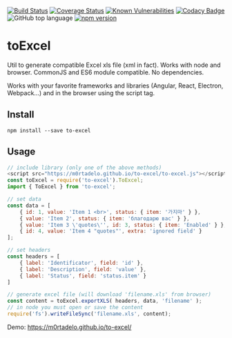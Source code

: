 [![Build Status](https://travis-ci.org/m0rtadelo/to-excel.svg?branch=master)](https://travis-ci.org/m0rtadelo/to-excel)
[![Coverage Status](https://coveralls.io/repos/github/m0rtadelo/to-excel/badge.svg?branch=master)](https://coveralls.io/github/m0rtadelo/to-excel?branch=master)
[![Known Vulnerabilities](https://snyk.io//test/github/m0rtadelo/to-excel/badge.svg?targetFile=package.json)](https://snyk.io//test/github/m0rtadelo/to-excel?targetFile=package.json)
[![Codacy Badge](https://api.codacy.com/project/badge/Grade/2ef49526659748808e26722c7f31ca62)](https://www.codacy.com/app/m0rtadelo/to-excel?utm_source=github.com&amp;utm_medium=referral&amp;utm_content=m0rtadelo/to-excel&amp;utm_campaign=Badge_Grade)
![GitHub top language](https://img.shields.io/github/languages/top/m0rtadelo/to-excel.svg)
[![npm version](https://badge.fury.io/js/to-excel.svg)](https://badge.fury.io/js/to-excel)

# toExcel

Util to generate compatible Excel xls file (xml in fact). Works with node and browser. CommonJS and ES6 module compatible. No dependencies.

Works with your favorite frameworks and libraries (Angular, React, Electron, Webpack...) and in the browser using the script tag.

## Install

```npm install --save to-excel```

## Usage

```javascript
// include library (only one of the above methods)
<script src="https://m0rtadelo.github.io/to-excel/to-excel.js"></script>    // HTML
const toExcel = require('to-excel').ToExcel;                                // CommonJS 
import { ToExcel } from 'to-excel';                                         // ES6 

// set data
const data = [
    { id: 1, value: 'Item 1 <br>', status: { item: '가지마' } },
    { value: 'Item 2', status: { item: 'благодарю вас' } },
    { value: 'Item 3 \'quotes\'', id: 3, status: { item: 'Enabled' } },
    { id: 4, value: 'Item 4 "quotes"', extra: 'ignored field' }
];

// set headers
const headers = [
    { label: 'Identificator', field: 'id' },
    { label: 'Description', field: 'value' },
    { label: 'Status', field: 'status.item' }
]

// generate excel file (will download 'filename.xls' from browser)
const content = toExcel.exportXLS( headers, data, 'filename' );
// in node you must open or save the content
require('fs').writeFileSync('filename.xls', content);
```

Demo: https://m0rtadelo.github.io/to-excel/